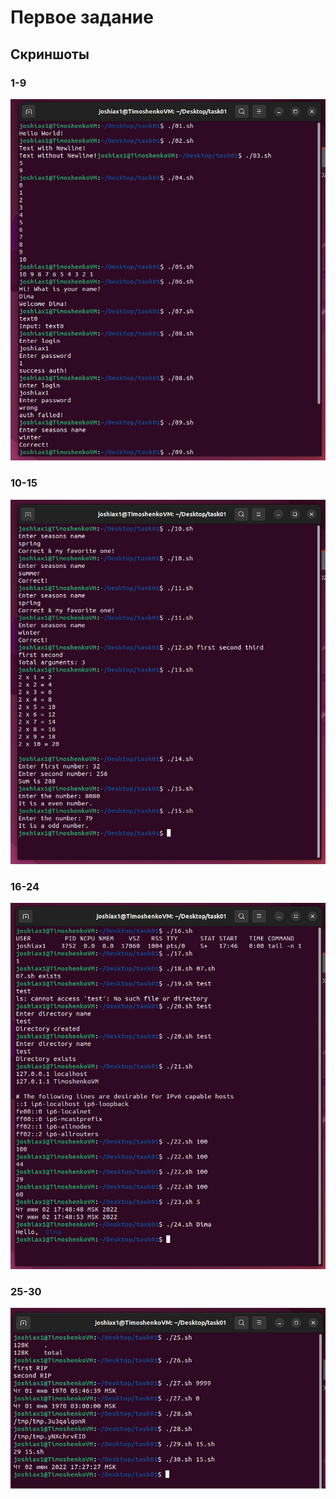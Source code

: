 # Первое задание

## Скриншоты
### 1-9
![screenshot](1-9.jpg)
### 10-15
![screenshot](10-15.jpg)
### 16-24
![screenshot](16-24.jpg)
### 25-30
![screenshot](25-30.jpg)

